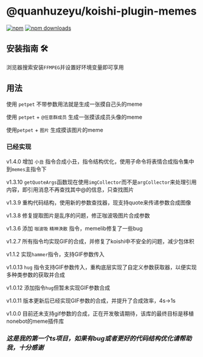 # @quanhuzeyu/koishi-plugin-memes

[![npm](https://img.shields.io/npm/v/@quanhuzeyu/koishi-plugin-memes?style=flat-square)](https://www.npmjs.com/package/@quanhuzeyu/koishi-plugin-memes)
[![npm downloads](https://img.shields.io/npm/dm/@quanhuzeyu/koishi-plugin-memes)](https://www.npmjs.com/@quanhuzeyu/koishi-plugin-memes)

## 安装指南 🛠️

浏览器搜索安装`FFMPEG`并设置好环境变量即可享用

## 用法

使用 `petpet` 不带参数用法就是生成一张摸自己头的meme

使用 `petpet` + `@任意群成员` 生成一张摸该成员头像的meme

使用`petpet` + `图片` 生成摸该图片的meme

### 已经实现

v1.4.0 增加 `小丑` 指令合成小丑，指令结构优化，使用子命令将表情合成指令集中到`memes`主指令下

v1.3.10 `getQuoteArgs`函数现在使用`imgCollector`而不是`argCollector`来处理引用内容，即引用消息不再查找其中@的信息，只查找图片

v1.3.9 重构代码结构，使用新的参数查找器，现支持quote来传递参数合成图像

v1.3.8 修复提取图片是乱序的问题，修正咖波吸图片合成参数

v1.3.6 添加 `咖波吸` `精神涣散` 指令，memelib修复了一些bug

v1.2.7 所有指令均实现GIF的合成，并修复了koishi中不安全的问题，减少包体积

v1.1.2 实现`hammer`指令，支持GIF参数传入

v1.0.13 `hug` 指令支持GIF参数传入，重构底层实现了自定义参数获取器，以便实现多种类参数的获取并合成

v1.0.12 添加指令`hug`但暂未实现GIF参数合成

v1.0.11 版本更新后已经实现GIF参数的合成，并提升了合成效率，4s->1s

v1.0.0 目前还未支持gif参数的合成，正在开发敬请期待，该库的最终目标是移植nonebot的meme插件库

### ***这是我的第一个ts项目，如果有bug或者更好的代码结构优化请帮助我，十分感谢***
